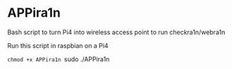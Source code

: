# APPira1n
Bash script to turn Pi4 into wireless access point to run checkra1n/webra1n

Run this script in raspbian on a Pi4

`chmod +x APPira1n
`sudo ./APPira1n
